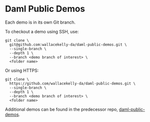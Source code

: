 # Daml Public Demos

Each demo is in its own Git branch.

To checkout a demo using SSH, use:

```
git clone \
  git@github.com:wallacekelly-da/daml-public-demos.git \
  --single-branch \
  --depth 1 \
  --branch <demo branch of interest> \
  <folder name>
```

Or using HTTPS:

```
git clone \
  https://github.com/wallacekelly-da/daml-public-demos.git \
  --single-branch \
  --depth 1 \
  --branch <demo branch of interest> \
  <folder name>
```

Additional demos can be found in the predecessor repo,  [daml-public-demos](https://github.com/wallacekelly-da/daml-public-demos).

